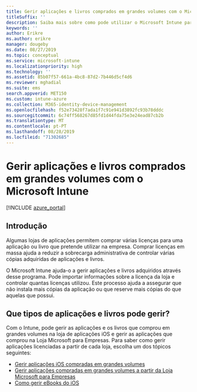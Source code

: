 ```yaml
---
title: Gerir aplicações e livros comprados em grandes volumes com o Microsoft Intune
titleSuffix: ''
description: Saiba mais sobre como pode utilizar o Microsoft Intune para gerir e monitorizar a utilização de aplicações e livros comprados em volume em lojas.
keywords: ''
author: Erikre
ms.author: erikre
manager: dougeby
ms.date: 08/27/2019
ms.topic: conceptual
ms.service: microsoft-intune
ms.localizationpriority: high
ms.technology: ''
ms.assetid: 85b07f57-661a-4bc8-87d2-7b446d5cf4d6
ms.reviewer: mghadial
ms.suite: ems
search.appverid: MET150
ms.custom: intune-azure
ms.collection: M365-identity-device-management
ms.openlocfilehash: f52e73428f7ada1f7c91e941d3892fc93b78dddc
ms.sourcegitcommit: 6c74ff568267d85fd1d44fda75e3e24ead87cb2b
ms.translationtype: MT
ms.contentlocale: pt-PT
ms.lasthandoff: 08/28/2019
ms.locfileid: "71302685"
---
```

# <a name="manage-volume-purchased-apps-and-books-with-microsoft-intune"></a>Gerir aplicações e livros comprados em grandes volumes com o Microsoft Intune

[!INCLUDE [azure_portal](./includes/azure_portal.md)]

## <a name="introduction"></a>Introdução

Algumas lojas de aplicações permitem comprar várias licenças para uma aplicação ou livro que pretende utilizar na empresa. Comprar licenças em massa ajuda a reduzir a sobrecarga administrativa de controlar várias cópias adquiridas de aplicações e livros.

O Microsoft Intune ajuda-o a gerir aplicações e livros adquiridos através desse programa. Pode importar informações sobre a licença da loja e controlar quantas licenças utilizou. Este processo ajuda a assegurar que não instala mais cópias da aplicação ou que reserve mais cópias do que aquelas que possui.

## <a name="which-types-of-apps-and-books-can-you-manage"></a>Que tipos de aplicações e livros pode gerir?

Com o Intune, pode gerir as aplicações e os livros que comprou em grandes volumes na loja de aplicações iOS e gerir as aplicações que comprou na Loja Microsoft para Empresas. Para saber como gerir aplicações licenciadas a partir de cada loja, escolha um dos tópicos seguintes:

- [Gerir aplicações iOS compradas em grandes volumes](vpp-apps-ios.md)
- [Gerir aplicações compradas em grandes volumes a partir da Loja Microsoft para Empresas](windows-store-for-business.md)
- [Como gerir eBooks do iOS](vpp-ebooks-ios.md)
